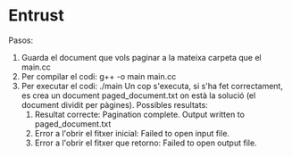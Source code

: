 # Entrust
Pasos: 
 1. Guarda el document que vols paginar a la mateixa carpeta que el main.cc 
 2. Per compilar el codi: g++ -o main main.cc
 3. Per executar el codi: ./main
 Un cop s'executa, si s'ha fet correctament, es crea un document paged_document.txt on està la solució (el document dividit per pàgines). 
 Possibles resultats:
    1. Resultat correcte: Pagination complete. Output written to paged_document.txt
    2. Error a l'obrir el fitxer inicial:  Failed to open input file.
    3. Error a l'obrir el fitxer que retorno: Failed to open output file.
